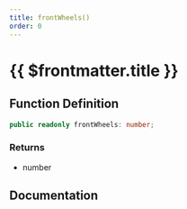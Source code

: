```yaml
---
title: frontWheels()
order: 0
---
```


# {{ $frontmatter.title }}

<!--@include: ./frontWheels_partial_header.md-->

## Function Definition

```ts
public readonly frontWheels: number;
```

### Returns

* number

## Documentation

<!--@include: ./frontWheels_partial_footer.md-->
